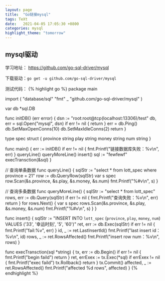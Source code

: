 ```yaml
---
layout: page
title:  "Go链接mysql"
tags: TeXt
date:   2021-04-05 17:05:30 +0800
categories: mysql
highlight_theme: "tomorrow"
---
```

## mysql驱动
学习地址： https://github.com/go-sql-driver/mysql

下载驱动：`go get -u github.com/go-sql-driver/mysql`

测试代码：
{% highlight go %}
package main

import (
	"database/sql"
	"fmt"
	_ "github.com/go-sql-driver/mysql"
)

var db *sql.DB

func initDB() (err error) {
	dsn := "root:root@tcp(localhost:13306)/test"
	db, err = sql.Open("mysql", dsn)
	if err != nil {
		return
	}
	err = db.Ping()
	db.SetMaxOpenConns(10)
	db.SetMaxIdleConns(2)
	return
}

type spec struct {
	province string
	play     string
	money    string
	num      string
}

func main() {
	err := initDB()
	if err != nil {
		fmt.Printf("链接数据库失败：%v\n", err)
	}
	queryLine()
	queryMoreLine()
	insert()
	sql := "fewfewf"
	execTransction(&sql)
}

// 查询单条数据
func queryLine() {
	sqlStr := "select * from lott_spec where province = 21"
	row := db.QueryRow(sqlStr)
	var s spec
	row.Scan(&s.province, &s.play, &s.money, &s.num)
	fmt.Printf("%#v\n", s)
}

// 查询多条数据
func queryMoreLine() {
	sqlStr := "select * from lott_spec"
	rows, err := db.Query(sqlStr)
	if err != nil {
		fmt.Printf("查询失败：%v\n", err)
		return
	}
	for rows.Next() {
		var s spec
		rows.Scan(&s.province, &s.play, &s.money, &s.num)
		fmt.Printf("%#v\n", s)
	}
}

func insert() {
	sqlStr := "INSERT INTO `lott_spec` (`province`, `play`, `money`, `num`) VALUES ('33', '幸运时刻', '5', '60')"
	ret, err := db.Exec(sqlStr)
	if err != nil {
		fmt.Printf("fail:%v", err)
	}
	id, _ := ret.LastInsertId()
	fmt.Printf("last insert id：%v\n", id)
	rows, _ := ret.RowsAffected()
	fmt.Printf("insert row num：%v\n", rows)
}

func execTransction(sql *string) {
	tx, err := db.Begin()
	if err != nil {
		fmt.Printf("begin faild")
		return
	}
	ret, errExex := tx.Exec(*sql)
	if errExex != nil {
		fmt.Printf("exec faild")
		tx.Rollback()
		return
	}
	tx.Commit()
	affected, _ := ret.RowsAffected()
	fmt.Printf("affected %d rows", affected)
}
{% endhighlight %}
